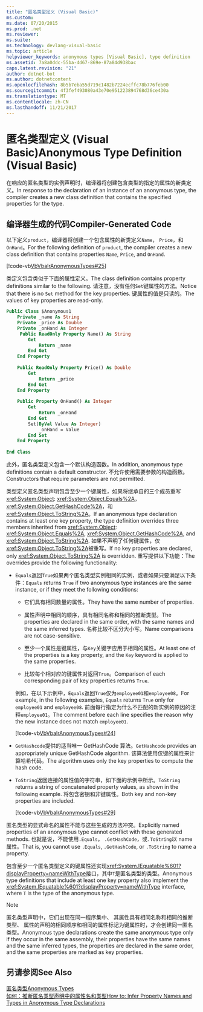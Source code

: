 ```yaml
---
title: "匿名类型定义 (Visual Basic)"
ms.custom: 
ms.date: 07/20/2015
ms.prod: .net
ms.reviewer: 
ms.suite: 
ms.technology: devlang-visual-basic
ms.topic: article
helpviewer_keywords: anonymous types [Visual Basic], type definition
ms.assetid: 7a8a0ddc-55ba-4d67-869e-87a84d938bac
caps.latest.revision: "21"
author: dotnet-bot
ms.author: dotnetcontent
ms.openlocfilehash: 8b5b7eba55d719c1482b7224ecffc78b776feb00
ms.sourcegitcommit: 4f3fef493080a43e70e951223894768d36ce430a
ms.translationtype: MT
ms.contentlocale: zh-CN
ms.lasthandoff: 11/21/2017
---
```

# <a name="anonymous-type-definition-visual-basic"></a><span data-ttu-id="51d0a-102">匿名类型定义 (Visual Basic)</span><span class="sxs-lookup"><span data-stu-id="51d0a-102">Anonymous Type Definition (Visual Basic)</span></span>
<span data-ttu-id="51d0a-103">在响应的匿名类型的实例声明时，编译器将创建包含类型的指定的属性的新类定义。</span><span class="sxs-lookup"><span data-stu-id="51d0a-103">In response to the declaration of an instance of an anonymous type, the compiler creates a new class definition that contains the specified properties for the type.</span></span>  
  
## <a name="compiler-generated-code"></a><span data-ttu-id="51d0a-104">编译器生成的代码</span><span class="sxs-lookup"><span data-stu-id="51d0a-104">Compiler-Generated Code</span></span>  
 <span data-ttu-id="51d0a-105">以下定义`product`，编译器将创建一个包含属性的新类定义`Name`， `Price`，和`OnHand`。</span><span class="sxs-lookup"><span data-stu-id="51d0a-105">For the following definition of `product`, the compiler creates a new class definition that contains properties `Name`, `Price`, and `OnHand`.</span></span>  
  
 [!code-vb[VbVbalrAnonymousTypes#25](../../../../visual-basic/language-reference/modifiers/codesnippet/VisualBasic/anonymous-type-definition_1.vb)]  
  
 <span data-ttu-id="51d0a-106">类定义包含类似于下面的属性定义。</span><span class="sxs-lookup"><span data-stu-id="51d0a-106">The class definition contains property definitions similar to the following.</span></span> <span data-ttu-id="51d0a-107">请注意，没有任何`Set`键属性的方法。</span><span class="sxs-lookup"><span data-stu-id="51d0a-107">Notice that there is no `Set` method for the key properties.</span></span> <span data-ttu-id="51d0a-108">键属性的值是只读的。</span><span class="sxs-lookup"><span data-stu-id="51d0a-108">The values of key properties are read-only.</span></span>  
  
```vb  
Public Class $Anonymous1  
    Private _name As String  
    Private _price As Double  
    Private _onHand As Integer  
     Public ReadOnly Property Name() As String  
        Get  
            Return _name  
        End Get  
    End Property  
  
    Public ReadOnly Property Price() As Double  
        Get  
            Return _price  
        End Get  
    End Property  
  
    Public Property OnHand() As Integer  
        Get  
            Return _onHand  
        End Get  
        Set(ByVal Value As Integer)  
            _onHand = Value  
        End Set  
    End Property  
  
End Class  
```  
  
 <span data-ttu-id="51d0a-109">此外，匿名类型定义包含一个默认构造函数。</span><span class="sxs-lookup"><span data-stu-id="51d0a-109">In addition, anonymous type definitions contain a default constructor.</span></span> <span data-ttu-id="51d0a-110">不允许使用需要参数的构造函数。</span><span class="sxs-lookup"><span data-stu-id="51d0a-110">Constructors that require parameters are not permitted.</span></span>  
  
 <span data-ttu-id="51d0a-111">类型定义匿名类型声明包含至少一个键属性，如果将继承自的三个成员重写<xref:System.Object>: <xref:System.Object.Equals%2A>， <xref:System.Object.GetHashCode%2A>，和<xref:System.Object.ToString%2A>。</span><span class="sxs-lookup"><span data-stu-id="51d0a-111">If an anonymous type declaration contains at least one key property, the type definition overrides three members inherited from <xref:System.Object>: <xref:System.Object.Equals%2A>, <xref:System.Object.GetHashCode%2A>, and <xref:System.Object.ToString%2A>.</span></span> <span data-ttu-id="51d0a-112">如果不声明了任何键属性，仅<xref:System.Object.ToString%2A>被重写。</span><span class="sxs-lookup"><span data-stu-id="51d0a-112">If no key properties are declared, only <xref:System.Object.ToString%2A> is overridden.</span></span> <span data-ttu-id="51d0a-113">重写提供以下功能：</span><span class="sxs-lookup"><span data-stu-id="51d0a-113">The overrides provide the following functionality:</span></span>  
  
-   <span data-ttu-id="51d0a-114">`Equals`返回`True`如果两个匿名类型实例相同的实例，或者如果只要满足以下条件：</span><span class="sxs-lookup"><span data-stu-id="51d0a-114">`Equals` returns `True` if two anonymous type instances are the same instance, or if they meet the following conditions:</span></span>  
  
    -   <span data-ttu-id="51d0a-115">它们具有相同数量的属性。</span><span class="sxs-lookup"><span data-stu-id="51d0a-115">They have the same number of properties.</span></span>  
  
    -   <span data-ttu-id="51d0a-116">属性声明中相同的顺序，具有相同名称和相同的推断类型。</span><span class="sxs-lookup"><span data-stu-id="51d0a-116">The properties are declared in the same order, with the same names and the same inferred types.</span></span> <span data-ttu-id="51d0a-117">名称比较不区分大小写。</span><span class="sxs-lookup"><span data-stu-id="51d0a-117">Name comparisons are not case-sensitive.</span></span>  
  
    -   <span data-ttu-id="51d0a-118">至少一个属性是键属性，与`Key`关键字应用于相同的属性。</span><span class="sxs-lookup"><span data-stu-id="51d0a-118">At least one of the properties is a key property, and the `Key` keyword is applied to the same properties.</span></span>  
  
    -   <span data-ttu-id="51d0a-119">比较每个相对应的键属性对返回`True`。</span><span class="sxs-lookup"><span data-stu-id="51d0a-119">Comparison of each corresponding pair of key properties returns `True`.</span></span>  
  
     <span data-ttu-id="51d0a-120">例如，在以下示例中，`Equals`返回`True`仅为`employee01`和`employee08`。</span><span class="sxs-lookup"><span data-stu-id="51d0a-120">For example, in the following examples, `Equals` returns `True` only for `employee01` and `employee08`.</span></span> <span data-ttu-id="51d0a-121">前面每行指定为什么不匹配的新实例的原因的注释`employee01`。</span><span class="sxs-lookup"><span data-stu-id="51d0a-121">The comment before each line specifies the reason why the new instance does not match `employee01`.</span></span>  
  
     [!code-vb[VbVbalrAnonymousTypes#24](../../../../visual-basic/language-reference/modifiers/codesnippet/VisualBasic/anonymous-type-definition_2.vb)]  
  
-   <span data-ttu-id="51d0a-122">`GetHashcode`提供的适当唯一 GetHashCode 算法。</span><span class="sxs-lookup"><span data-stu-id="51d0a-122">`GetHashcode` provides an appropriately unique GetHashCode algorithm.</span></span> <span data-ttu-id="51d0a-123">该算法使用仅键的属性来计算哈希代码。</span><span class="sxs-lookup"><span data-stu-id="51d0a-123">The algorithm uses only the key properties to compute the hash code.</span></span>  
  
-   <span data-ttu-id="51d0a-124">`ToString`返回连接的属性值的字符串，如下面的示例中所示。</span><span class="sxs-lookup"><span data-stu-id="51d0a-124">`ToString` returns a string of concatenated property values, as shown in the following example.</span></span> <span data-ttu-id="51d0a-125">将包含密钥和非键属性。</span><span class="sxs-lookup"><span data-stu-id="51d0a-125">Both key and non-key properties are included.</span></span>  
  
     [!code-vb[VbVbalrAnonymousTypes#29](../../../../visual-basic/language-reference/modifiers/codesnippet/VisualBasic/anonymous-type-definition_3.vb)]  
  
 <span data-ttu-id="51d0a-126">匿名类型的显式命名的属性不能与这些生成的方法冲突。</span><span class="sxs-lookup"><span data-stu-id="51d0a-126">Explicitly named properties of an anonymous type cannot conflict with these generated methods.</span></span> <span data-ttu-id="51d0a-127">也就是说，不能使用`.Equals`， `.GetHashCode`，或`.ToString`以 name 属性。</span><span class="sxs-lookup"><span data-stu-id="51d0a-127">That is, you cannot use `.Equals`, `.GetHashCode`, or `.ToString` to name a property.</span></span>  
  
 <span data-ttu-id="51d0a-128">包含至少一个匿名类型定义的键属性还实现<xref:System.IEquatable%601?displayProperty=nameWithType>接口，其中`T`是匿名类型的类型。</span><span class="sxs-lookup"><span data-stu-id="51d0a-128">Anonymous type definitions that include at least one key property also implement the <xref:System.IEquatable%601?displayProperty=nameWithType> interface, where `T` is the type of the anonymous type.</span></span>  
  
> [!NOTE]
>  <span data-ttu-id="51d0a-129">匿名类型声明中，它们出现在同一程序集中、 其属性具有相同名称和相同的推断类型、 属性的声明的相同顺序和相同的属性标记为键属性时，才会创建同一匿名类型。</span><span class="sxs-lookup"><span data-stu-id="51d0a-129">Anonymous type declarations create the same anonymous type only if they occur in the same assembly, their properties have the same names and the same inferred types, the properties are declared in the same order, and the same properties are marked as key properties.</span></span>  
  
## <a name="see-also"></a><span data-ttu-id="51d0a-130">另请参阅</span><span class="sxs-lookup"><span data-stu-id="51d0a-130">See Also</span></span>  
 [<span data-ttu-id="51d0a-131">匿名类型</span><span class="sxs-lookup"><span data-stu-id="51d0a-131">Anonymous Types</span></span>](../../../../visual-basic/programming-guide/language-features/objects-and-classes/anonymous-types.md)  
 [<span data-ttu-id="51d0a-132">如何：推断匿名类型声明中的属性名和类型</span><span class="sxs-lookup"><span data-stu-id="51d0a-132">How to: Infer Property Names and Types in Anonymous Type Declarations</span></span>](../../../../visual-basic/programming-guide/language-features/objects-and-classes/how-to-infer-property-names-and-types-in-anonymous-type-declarations.md)
